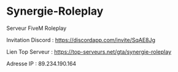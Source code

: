 # Synergie-Roleplay

Serveur FiveM Roleplay

Invitation Discord : https://discordapp.com/invite/SqAE8Jg

Lien Top Serveur : https://top-serveurs.net/gta/synergie-roleplay

Adresse IP : 89.234.190.164
